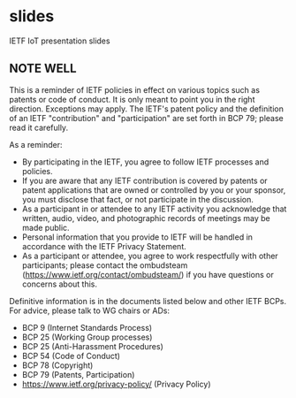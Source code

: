 # slides

IETF IoT presentation slides

## NOTE WELL

This is a reminder of IETF policies in effect on various topics such as
patents or code of conduct. It is only meant to point you in the right
direction. Exceptions may apply. The IETF's patent policy and the definition
of an IETF "contribution" and "participation" are set forth in BCP 79; please
read it carefully. 

As a reminder:

* By participating in the IETF, you agree to follow IETF processes and policies.
* If you are aware that any IETF contribution is covered by patents or patent applications that are owned or controlled by you or your sponsor, you must disclose that fact, or not participate in the discussion. 
* As a participant in or attendee to any IETF activity you acknowledge that written, audio, video, and photographic records of meetings may be made public.
* Personal information that you provide to IETF will be handled in accordance with the IETF Privacy Statement.
* As a participant or attendee, you agree to work respectfully with other participants; please contact the ombudsteam (https://www.ietf.org/contact/ombudsteam/) if you have questions or concerns about this.

Definitive information is in the documents listed below and other IETF BCPs. For advice, please talk to WG chairs or ADs:

* BCP 9 (Internet Standards Process)
* BCP 25 (Working Group processes)
* BCP 25 (Anti-Harassment Procedures) 
* BCP 54 (Code of Conduct)
* BCP 78 (Copyright)
* BCP 79 (Patents, Participation)
* https://www.ietf.org/privacy-policy/ (Privacy Policy)
